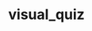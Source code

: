 # visual_quiz
<!-- 1. Gather quiz questions
2. Make a list of at least 6 questions w/ answers (1 right answer, 2 or three wrong answers for each one)
3. Make an array of objects that have the questions and answers
4. Find images for the answers (right and wrong)
5. Make HTML page w/ basic markup
6. MockUp one question to see what it’s going to look like -->
